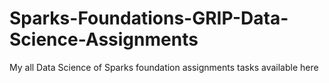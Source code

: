 # Sparks-Foundations-GRIP-Data-Science-Assignments
My all Data Science of Sparks foundation assignments tasks available here 
